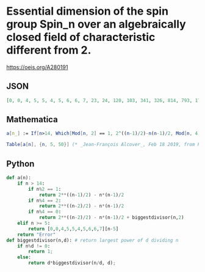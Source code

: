 # Essential dimension of the spin group Spin\_n over an algebraically closed field of characteristic different from 2\.
https://oeis.org/A280191
## JSON
```JSON
[0, 0, 4, 5, 5, 4, 5, 6, 6, 7, 23, 24, 120, 103, 341, 326, 814, 793, 1795, 1780, 3796, 3771, 7841, 7818, 15978, 15949, 32303, 32304, 65008, 64975, 130477, 130446, 261478, 261441, 523547, 523516, 1047756, 1047715, 2096249, 2096210, 4193314, 4193269, 8387527, 8387496, 16776040, 16775991]
```
## Mathematica
```Mathematica
a[n_] := If[n>14, Which[Mod[n, 2] == 1, 2^((n-1)/2)-n(n-1)/2, Mod[n, 4] == 2, 2^((n-2)/2)-n(n-1)/2, Mod[n, 4] == 0, 2^IntegerExponent[n, 2]-n(n-1)/2 + 2^((n-2)/2)], If[n >= 5, {0, 0, 4, 5, 5, 4, 5, 6, 6, 7}[[n-4]]]];
```
```Mathematica
Table[a[n], {n, 5, 50}] (* _Jean-François Alcover_, Feb 18 2019, from Python *)
```
## Python
```Python
def a(n):
    if n > 14:
        if n%2 == 1:
            return 2**((n-1)/2) - n*(n-1)/2
        if n%4 == 2:
            return 2**((n-2)/2) - n*(n-1)/2
        if n%4 == 0:
            return 2**((n-2)/2) - n*(n-1)/2 + biggestdivisor(n,2)
    elif n >= 5:
        return [0,0,4,5,5,4,5,6,6,7][n-5]
    return "Error"
def biggestdivisor(n,d): # return largest power of d dividing n
    if n%d != 0:
        return 1;
    else:
        return d*biggestdivisor(n/d, d);
```

